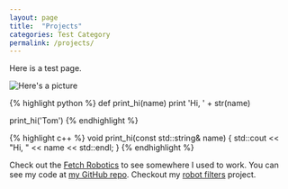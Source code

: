 ```yaml
---
layout: page
title:  "Projects"
categories: Test Category
permalink: /projects/
---
```


Here is a test page.

![Here's a picture][nao-picture]

{% highlight python %}
def print_hi(name)
  print 'Hi, ' + str(name)

print_hi('Tom')
{% endhighlight %}

{% highlight c++ %}
void print_hi(const std::string& name)
{
  std::cout << "Hi, " << name << std::endl;
}
{% endhighlight %}

Check out the [Fetch Robotics][fetch] to see somewhere I used to work.
You can see my code at [my GitHub repo][griswaldbrooks-gh].
Checkout my [robot filters][robot-filters-gh] project.

[fetch]:             http://fetchrobotics.com
[griswaldbrooks-gh]: https://github.com/griswaldbrooks
[robot-filters-gh]:  https://github.com/griswaldbrooks/robot_filters
[nao-picture]: {{site.url}}/_images/nao_arm_vector_z_y1.png
